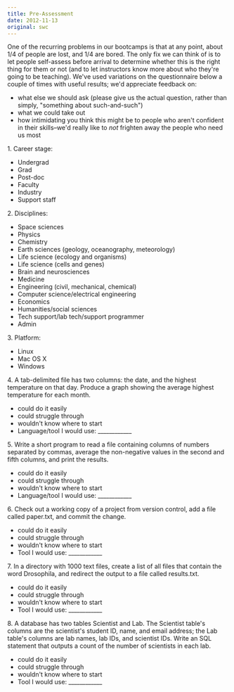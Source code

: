 ```yaml
---
title: Pre-Assessment
date: 2012-11-13
original: swc
---
```

<p>One of the recurring problems in our bootcamps is that at any point, about 1/4 of people are lost, and 1/4 are bored. The only fix we can think of is to let people self-assess before arrival to determine whether this is the right thing for them or not (and to let instructors know more about who they're going to be teaching). We've used variations on the questionnaire below a couple of times with useful results; we'd appreciate feedback on:</p>
<ul>
  <li>what else we should ask (please give us the actual question, rather than simply, "something about such-and-such")</li>
  <li>what we could take out</li>
  <li>how intimidating you think this might be to people who aren't confident in their skills–we'd really like to <em>not</em> frighten away the people who need us most</li>
</ul>

<p>1. Career stage:</p>
<ul>
  <li>Undergrad</li>
  <li>Grad</li>
  <li>Post-doc</li>
  <li>Faculty</li>
  <li>Industry</li>
  <li>Support staff</li>
</ul>
<p>2. Disciplines:</p>
<ul>
  <li>Space sciences</li>
  <li>Physics</li>
  <li>Chemistry</li>
  <li>Earth sciences (geology, oceanography, meteorology)</li>
  <li>Life science (ecology and organisms)</li>
  <li>Life science (cells and genes)</li>
  <li>Brain and neurosciences</li>
  <li>Medicine</li>
  <li>Engineering (civil, mechanical, chemical)</li>
  <li>Computer science/electrical engineering</li>
  <li>Economics</li>
  <li>Humanities/social sciences</li>
  <li>Tech support/lab tech/support programmer</li>
  <li>Admin</li>
</ul>
<p>3. Platform:</p>
<ul>
  <li>Linux</li>
  <li>Mac OS X</li>
  <li>Windows</li>
</ul>
<p>4. A tab-delimited file has two columns: the date, and the highest temperature on that day. Produce a graph showing the average highest temperature for each month.</p>
<ul>
  <li>could do it easily</li>
  <li>could struggle through</li>
  <li>wouldn't know where to start</li>
  <li>Language/tool I would use: ____________</li>
</ul>
<p>5. Write a short program to read a file containing columns of numbers separated by commas, average the non-negative values in the second and fifth columns, and print the results.</p>
<ul>
  <li>could do it easily</li>
  <li>could struggle through</li>
  <li>wouldn't know where to start</li>
  <li>Language/tool I would use: ____________</li>
</ul>
<p>6. Check out a working copy of a project from version control, add a file called paper.txt, and commit the change.</p>
<ul>
  <li>could do it easily</li>
  <li>could struggle through</li>
  <li>wouldn't know where to start</li>
  <li>Tool I would use: ____________</li>
</ul>
<p>7. In a directory with 1000 text files, create a list of all files that contain the word Drosophila, and redirect the output to a file called results.txt.</p>
<ul>
  <li>could do it easily</li>
  <li>could struggle through</li>
  <li>wouldn't know where to start</li>
  <li>Tool I would use: ____________</li>
</ul>
<p>8. A database has two tables Scientist and Lab. The Scientist table's columns are the scientist's student ID, name, and email address; the Lab table's columns are lab names, lab IDs, and scientist IDs. Write an SQL statement that outputs a count of the number of scientists in each lab.</p>
<ul>
  <li>could do it easily</li>
  <li>could struggle through</li>
  <li>wouldn't know where to start</li>
  <li>Tool I would use: ____________</li>
</ul>
